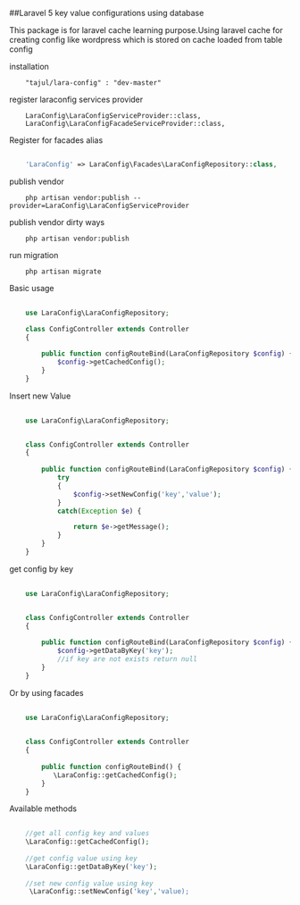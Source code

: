 ##Laravel 5 key value configurations using database

This package is for laravel cache learning purpose.Using laravel cache for creating config like wordpress which is stored on cache loaded from table config


installation
```
    "tajul/lara-config" : "dev-master"
```


register laraconfig services provider

```
    LaraConfig\LaraConfigServiceProvider::class,
    LaraConfig\LaraConfigFacadeServiceProvider::class,
```

Register for facades alias
```php

    'LaraConfig' => LaraConfig\Facades\LaraConfigRepository::class,

```


publish vendor
```
    php artisan vendor:publish --provider=LaraConfig\LaraConfigServiceProvider

```


publish vendor dirty ways
```
    php artisan vendor:publish

```

run migration
```
    php artisan migrate 
```


Basic usage
```php
   
    use LaraConfig\LaraConfigRepository;

    class ConfigController extends Controller
    {
    
        public function configRouteBind(LaraConfigRepository $config) {
            $config->getCachedConfig();
        }
    }
```


Insert new Value
```php
    
    use LaraConfig\LaraConfigRepository;


    class ConfigController extends Controller
    {
    
        public function configRouteBind(LaraConfigRepository $config) {
            try
            {
                $config->setNewConfig('key','value');
            }
            catch(Exception $e) {

                return $e->getMessage();
            }
        }
    }
```

get config by key
```php
    
    use LaraConfig\LaraConfigRepository;


    class ConfigController extends Controller
    {
    
        public function configRouteBind(LaraConfigRepository $config) {
            $config->getDataByKey('key');
            //if key are not exists return null
        }
    }
```

Or by using facades
```php
    
    use LaraConfig\LaraConfigRepository;
    

    class ConfigController extends Controller
    {
    
        public function configRouteBind() {
           \LaraConfig::getCachedConfig();
        }
    }
```

Available methods
```php
       
    //get all config key and values
    \LaraConfig::getCachedConfig();
    
    //get config value using key
    \LaraConfig::getDataByKey('key');
    
    //set new config value using key
     \LaraConfig::setNewConfig('key','value);
    
```